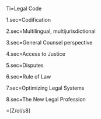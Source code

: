 Ti=Legal Code

1.sec=Codification

2.sec=Multilingual, multijurisdictional

3.sec=General Counsel perspective

4.sec=Access to Justice

5.sec=Disputes

6.sec=Rule of Law

7.sec=Optimizing Legal Systems

8.sec=The New Legal Profession

=[Z/ol/s8]

